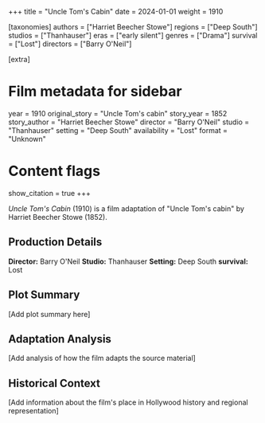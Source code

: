 +++
title = "Uncle Tom's Cabin"
date = 2024-01-01
weight = 1910

[taxonomies]
authors = ["Harriet Beecher Stowe"]
regions = ["Deep South"]
studios = ["Thanhauser"]
eras = ["early silent"]
genres = ["Drama"]
survival = ["Lost"]
directors = ["Barry O'Neil"]

[extra]
# Film metadata for sidebar
year = 1910
original_story = "Uncle Tom's cabin"
story_year = 1852
story_author = "Harriet Beecher Stowe"
director = "Barry O'Neil"
studio = "Thanhauser"
setting = "Deep South"
availability = "Lost"
format = "Unknown"

# Content flags
show_citation = true
+++

*Uncle Tom's Cabin* (1910) is a film adaptation of "Uncle Tom's cabin" by Harriet Beecher Stowe (1852).

## Production Details

**Director:** Barry O'Neil
**Studio:** Thanhauser
**Setting:** Deep South
**survival:** Lost

## Plot Summary

[Add plot summary here]

## Adaptation Analysis

[Add analysis of how the film adapts the source material]

## Historical Context

[Add information about the film's place in Hollywood history and regional representation]
